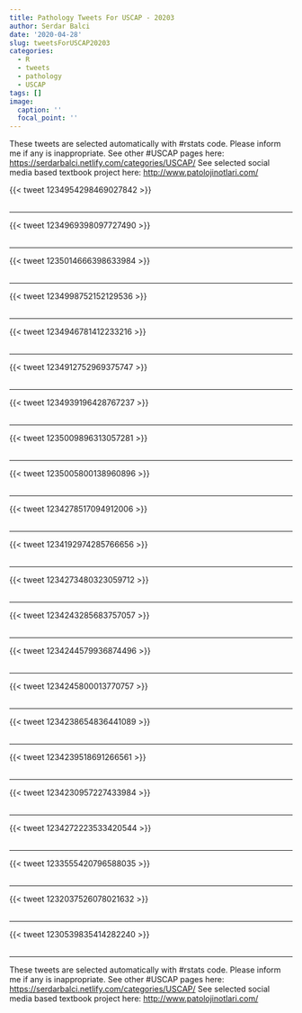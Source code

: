 ```yaml
---
title: Pathology Tweets For USCAP - 20203
author: Serdar Balci
date: '2020-04-28'
slug: tweetsForUSCAP20203
categories:
  - R
  - tweets
  - pathology
  - USCAP
tags: []
image:
  caption: ''
  focal_point: ''
---
```



These tweets are selected automatically with #rstats code. Please inform me if any is inappropriate.
See other #USCAP pages here: https://serdarbalci.netlify.com/categories/USCAP/ 
See selected social media based textbook project here: http://www.patolojinotlari.com/

{{< tweet 1234954298469027842 >}}
<br>
<br>
<hr>
{{< tweet 1234969398097727490 >}}
<br>
<br>
<hr>
{{< tweet 1235014666398633984 >}}
<br>
<br>
<hr>
{{< tweet 1234998752152129536 >}}
<br>
<br>
<hr>
{{< tweet 1234946781412233216 >}}
<br>
<br>
<hr>
{{< tweet 1234912752969375747 >}}
<br>
<br>
<hr>
{{< tweet 1234939196428767237 >}}
<br>
<br>
<hr>
{{< tweet 1235009896313057281 >}}
<br>
<br>
<hr>
{{< tweet 1235005800138960896 >}}
<br>
<br>
<hr>
{{< tweet 1234278517094912006 >}}
<br>
<br>
<hr>
{{< tweet 1234192974285766656 >}}
<br>
<br>
<hr>
{{< tweet 1234273480323059712 >}}
<br>
<br>
<hr>
{{< tweet 1234243285683757057 >}}
<br>
<br>
<hr>
{{< tweet 1234244579936874496 >}}
<br>
<br>
<hr>
{{< tweet 1234245800013770757 >}}
<br>
<br>
<hr>
{{< tweet 1234238654836441089 >}}
<br>
<br>
<hr>
{{< tweet 1234239518691266561 >}}
<br>
<br>
<hr>
{{< tweet 1234230957227433984 >}}
<br>
<br>
<hr>
{{< tweet 1234272223533420544 >}}
<br>
<br>
<hr>
{{< tweet 1233555420796588035 >}}
<br>
<br>
<hr>
{{< tweet 1232037526078021632 >}}
<br>
<br>
<hr>
{{< tweet 1230539835414282240 >}}
<br>
<br>
<hr>


These tweets are selected automatically with #rstats code. Please inform me if any is inappropriate.
See other #USCAP pages here: https://serdarbalci.netlify.com/categories/USCAP/ 
See selected social media based textbook project here: http://www.patolojinotlari.com/
